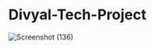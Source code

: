 # Divyal-Tech-Project

![Screenshot (136)](https://github.com/YogeshSingh-07/Divyal-Tech-Project/assets/119810637/f1b8b19a-9747-4f03-a5c7-c9d2fea3e51f)
